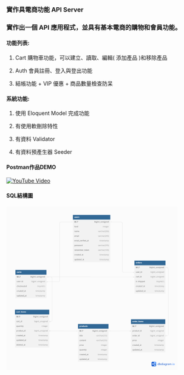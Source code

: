 ### 實作具電商功能 API Server

### 實作出一個 API 應用程式，並具有基本電商的購物和會員功能。

#### 功能列表:

   1. Cart 購物車功能，可以建立、讀取、編輯( 添加產品 )和移除產品

   2. Auth 會員註冊、登入與登出功能

   3. 結帳功能 + VIP 優惠 + 商品數量檢查防呆
    
#### 系統功能:

   1. 使用 Eloquent Model 完成功能

   2. 有使用軟刪除特性

   3. 有資料 Validator

   4. 有資料預產生器 Seeder

#### Postman作品DEMO
<div >
  <a href="https://youtu.be/uyv5EQ4Zcco">
    <img src="https://i.ytimg.com/vi/uyv5EQ4Zcco/maxresdefault.jpg" alt="YouTube Video" width="450" height="300">
  </a>
</div>

#### SQL結構圖
<img src="https://github.com/Calaglinlol/e_commerce/blob/master/ER_Model.png" alt="GitHub ER Model" width="450" height="431">

